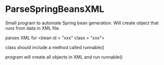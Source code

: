 # ParseSpringBeansXML

Small program to automate Spring bean generation. Will create object that runs from data in XML file.

parses XML for &lt;bean id = "xxx"  class = "xxx"&gt;

class should include a method called runnable()

program will create all objects in XML and run runnable()
